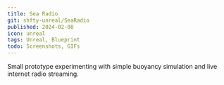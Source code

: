 ```yaml
---
title: Sea Radio
git: shfty-unreal/SeaRadio
published: 2024-02-08
icon: unreal
tags: Unreal, Blueprint
todo: Screenshots, GIFs
---
```


Small prototype experimenting with simple buoyancy simulation and live internet radio streaming.
